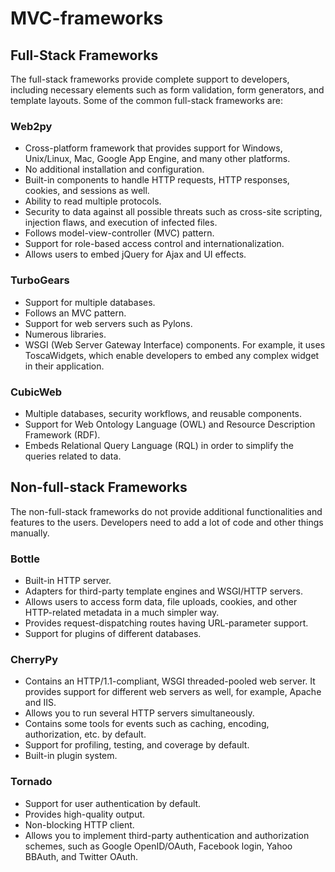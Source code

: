 # MVC-frameworks

## Full-Stack Frameworks
The full-stack frameworks provide complete support to developers, including necessary elements such as form validation, form generators, and template layouts. Some of the common full-stack frameworks are:

### Web2py
* Cross-platform framework that provides support for Windows, Unix/Linux, Mac, Google App Engine, and many other platforms.
* No additional installation and configuration.
* Built-in components to handle HTTP requests, HTTP responses, cookies, and sessions as well.
* Ability to read multiple protocols.
* Security to data against all possible threats such as cross-site scripting, injection flaws, and execution of infected files.
* Follows model-view-controller (MVC) pattern.
* Support for role-based access control and internationalization.
* Allows users to embed jQuery for Ajax and UI effects.

### TurboGears
* Support for multiple databases.
* Follows an MVC pattern.
* Support for web servers such as Pylons.
* Numerous libraries.
* WSGI (Web Server Gateway Interface) components. For example, it uses ToscaWidgets, which enable developers to embed any complex widget in their application.

### CubicWeb
* Multiple databases, security workflows, and reusable components.
* Support for Web Ontology Language (OWL) and Resource Description Framework (RDF).
* Embeds Relational Query Language (RQL) in order to simplify the queries related to data.

## Non-full-stack Frameworks
The non-full-stack frameworks do not provide additional functionalities and features to the users. Developers need to add a lot of code and other things manually. 

### Bottle
* Built-in HTTP server.
* Adapters for third-party template engines and WSGI/HTTP servers.
* Allows users to access form data, file uploads, cookies, and other HTTP-related metadata in a much simpler way.
* Provides request-dispatching routes having URL-parameter support.
* Support for plugins of different databases.

### CherryPy
* Contains an HTTP/1.1-compliant, WSGI threaded-pooled web server. It provides support for different web servers as well, for example, Apache and IIS.
* Allows you to run several HTTP servers simultaneously.
* Contains some tools for events such as caching, encoding, authorization, etc. by default.
* Support for profiling, testing, and coverage by default.
* Built-in plugin system.

### Tornado
* Support for user authentication by default.
* Provides high-quality output.
* Non-blocking HTTP client.
* Allows you to implement third-party authentication and authorization schemes, such as Google OpenID/OAuth, Facebook login, Yahoo BBAuth, and Twitter OAuth. 
